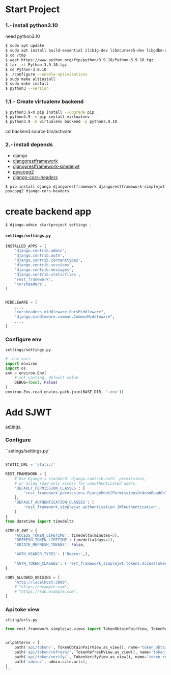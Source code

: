 
# Start Project

### 1.- install python3.10

need python3.10

```bash
$ sudo apt update
$ sudo apt install build-essential zlib1g-dev libncurses5-dev libgdbm-dev libnss3-dev libssl-dev libreadline-dev libffi-dev wget
$ cd /tmp
$ wget https://www.python.org/ftp/python/3.9.10/Python-3.9.10.tgz
$ tar -xf Python-3.9.10.tgz
$ cd Python-3.9.10
$ ./configure --enable-optimizations
$ sudo make altinstall
$ sudo make install
$ python3 --version
```

### 1.1.- Create virtualenv backend

```bash
$ python3.9-m pip install --upgrade pip
$ python3.9 -m pip install virtualenv
$ python3.9 -m virtualenv backend -p python3.9.10
```
cd backend
source bin/activate

### 2.- install depends

- django
- [djangorestframework](https://www.django-rest-framework.org/)
- [djangorestframework-simplejwt](https://pypi.org/project/djangorestframework-simplejwt/)
- [psycopg2](https://pypi.org/project/psycopg2/)
- [django-cors-headers](https://pypi.org/project/django-cors-headers/)

`$ pip install django djangorestframework djangorestframework-simplejwt psycopg2 django-cors-headers`


# create backend app

`$ django-admin startproject settings .`

#### `settings/settings.py`

```python
INSTALLED_APPS = [
    'django.contrib.admin',
    'django.contrib.auth',
    'django.contrib.contenttypes',
    'django.contrib.sessions',
    'django.contrib.messages',
    'django.contrib.staticfiles',
    'rest_framework',
    'corsheaders',
]


MIDDLEWARE = [
    ...,
    "corsheaders.middleware.CorsMiddleware",
    "django.middleware.common.CommonMiddleware",
    ...,
]
```

### Configure env

`settings/settings.py`

```python
# .env vars
import environ                     
import os
env = environ.Env(                
    # set casting, default value
    DEBUG=(bool, False)         
)
environ.Env.read_env(os.path.join(BASE_DIR, '.env'))  
```

# Add SJWT

[setings](https://django-rest-framework-simplejwt.readthedocs.io/en/latest/settings.html)


### Configure 
``setings/settings.py`

```python

STATIC_URL = 'static/'

REST_FRAMEWORK = {
    # Use Django's standard `django.contrib.auth` permissions,
    # or allow read-only access for unauthenticated users.
    'DEFAULT_PERMISSION_CLASSES': [
        'rest_framework.permissions.DjangoModelPermissionsOrAnonReadOnly'
    ],
    'DEFAULT_AUTHENTICATION_CLASSES': (        
        'rest_framework_simplejwt.authentication.JWTAuthentication',
    )
}
from datetime import timedelta

SIMPLE_JWT = {
    'ACCESS_TOKEN_LIFETIME': timedelta(minutes=5),
    'REFRESH_TOKEN_LIFETIME': timedelta(days=1),
    'ROTATE_REFRESH_TOKENS': False,

    'AUTH_HEADER_TYPES': ('Bearer',),
    
    'AUTH_TOKEN_CLASSES': ('rest_framework_simplejwt.tokens.AccessToken',),
}

CORS_ALLOWED_ORIGINS = [
    "http://localhost:3000",
    # "https://example.com",
    # "https://sub.example.com",
]
```
### Api toke view

`stting/urls.py`
````python
from rest_framework_simplejwt.views import TokenObtainPairView, TokenRefreshView, TokenVerifyView


urlpatterns = [
    path('api/token/', TokenObtainPairView.as_view(), name='token_obtain_pair'),
    path('api/token/refresh/', TokenRefreshView.as_view(), name='token_refresh'),
    path('api/token/verify/', TokenVerifyView.as_view(), name='token_refresh'),
    path('admin/', admin.site.urls),
]
```

